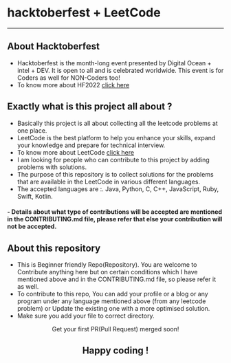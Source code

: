# hacktoberfest + LeetCode  

____________________________________________________________________________________________________
## About Hacktoberfest
- Hacktoberfest is the month-long event presented by Digital Ocean + intel + DEV. It is open to all and is celebrated worldwide.
This event is for Coders as well for NON-Coders too!
- To know more about HF2022 <a href = "https://hacktoberfest.com/" target="_blank" >click here </a>


## Exactly what is this project all about ?
- Basically this project is all about collecting all the leetcode problems at one place. <br>
 - LeetCode is the best platform to help you enhance your skills, expand your knowledge and prepare for technical interview.<br>
 - To know more about LeetCode <a href = "https://leetcode.com/" target="_blank"> click here </a>
- I am looking for people who can contribute to this project by adding problems with solutions.
- The purpose of this repository is to collect solutions for the problems that are available in the LeetCode in various different languages.<br>
 - The accepted languages are :. Java, Python, C, C++, JavaScript, Ruby, Swift, Kotlin. 
#### - Details about what type of contributions will be accepted are mentioned in the CONTRIBUTING.md file, please refer that else your contribution will not be accepted.


## About this repository
- This is Beginner friendly Repo(Repository). You are welcome to Contribute anything here but on certain conditions which I have mentioned above and in the CONTRIBUTING.md file, so please refer it as well.
- To contribute to this repo, You can add your profile or a blog or any program under any language mentioned above (from any leetcode problem) or Update the existing one with a more optimised solution. 
- Make sure you add your file to correct directory.

<p align = "center">Get your first PR(Pull Request) merged soon! </p>
<h2 align = "center">Happy coding ! </h2>
